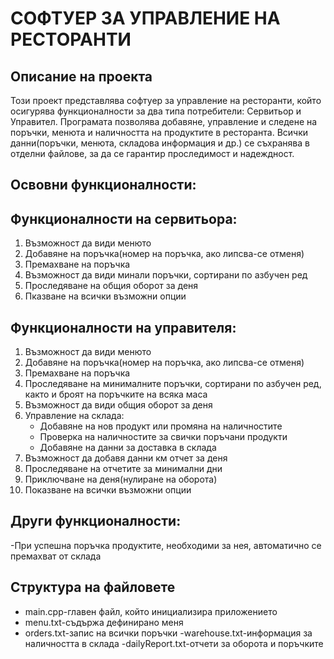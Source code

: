 # СОФТУЕР ЗА УПРАВЛЕНИЕ НА РЕСТОРАНТИ

## Описание на проекта

Този проект представлява софтуер за управление на ресторанти, който осигурява функционалности за два типа потребители: Сервитьор и Управител. Програмата позволява добавяне, управление и следене на поръчки, менюта и наличността на продуктите в ресторанта. Всички данни(поръчки, менюта, складова информация и др.) се съхранява в отделни файлове, за да се гарантир проследимост и надеждност.

## Освовни функционалности:

## Функционалности на сервитьора:

1. Възможност да види менюто
2. Добавяне на поръчка(номер на поръчка, ако липсва-се отменя)
3. Премахване на поръчка
4. Възможност да види минали поръчки, сортирани по азбучен ред
5. Проследяване на общия оборот за деня
6. Пказване на всички възможни опции

## Функционалности на управителя:

1. Възможност да види менюто
2. Добавяне на поръчка(номер на поръчка, ако липсва-се отменя)
3. Премахване на поръчка
4. Проследяване на минималните поръчки, сортирани по азбучен ред, както и броят на поръчките на всяка маса
5. Възможност да види общия оборот за деня
6. Управление на склада:
   - Добавяне на нов продукт или промяна на наличностите
   - Проверка на наличностите за свички поръчани продукти
   - Добавяне на данни за доставка в склада
7. Възможност да добавя данни км отчет за деня
8. Проследяване на отчетите за минимални дни
9. Приключване на деня(нулиране на оборота)
10. Показване на всички възможни опции

## Други функционалности:
-При успешна поръчка продуктите, необходими за нея, автоматично се премахват от склада

## Структура на файловете
- main.cpp-главен файл, който инициализира приложението
- menu.txt-съдържа дефинирано меня
- orders.txt-запис на всички поръчки
-warehouse.txt-информация за наличността в склада
-dailyReport.txt-отчети за оборота и поръчките
